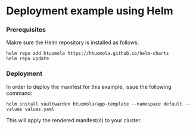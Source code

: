 # Deployment example using Helm

### Prerequisites

Makre sure the Helm repository is installed as follows:

```console
helm repo add htuomola https://htuomola.github.io/helm-charts
helm repo update
```

### Deployment

In order to deploy the manifest for this example, issue the
following command:

```console
helm install vaultwarden htuomola/app-template --namespace default --values values.yaml
```

This will apply the rendered manifest(s) to your cluster.
